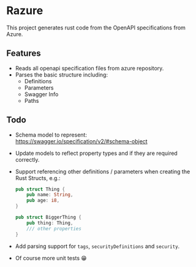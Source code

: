 # Razure
This project generates rust code from the OpenAPI specifications from Azure.


## Features
- Reads all openapi specification files from azure repository.
- Parses the basic structure including:
  - Definitions
  - Parameters
  - Swagger Info
  - Paths

## Todo

- Schema model to represent: https://swagger.io/specification/v2/#schema-object
- Update models to reflect property types and if they are required correctly.
- Support referencing other definitions / parameters when creating the Rust Structs, e.g.:

    ```rust
    pub struct Thing {
        pub name: String,
        pub age: i8,
    }
    
    pub struct BiggerThing {
        pub thing: Thing,
        /// other properties
    }
    ```
- Add parsing support for ``tags``, ``securityDefinitions`` and ``security``.
- Of course more unit tests 😁